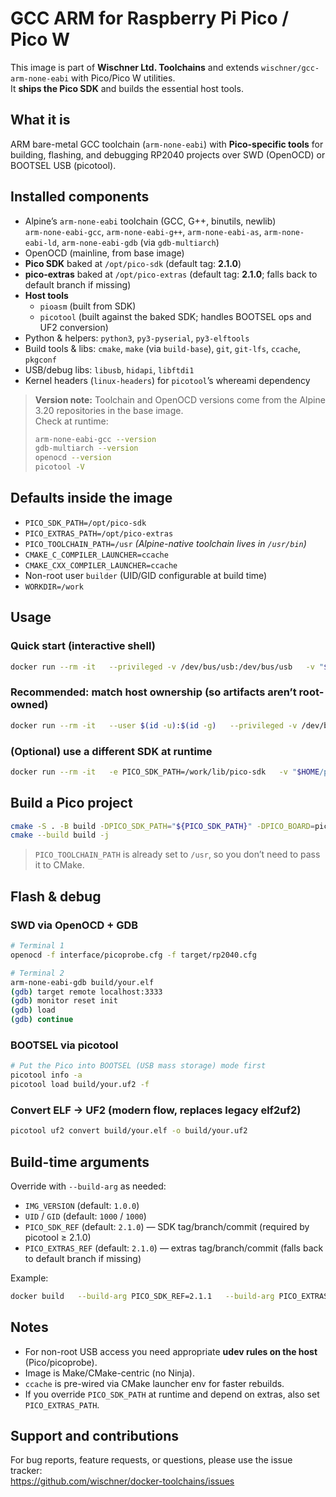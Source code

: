 # GCC ARM for Raspberry Pi Pico / Pico W

This image is part of **Wischner Ltd. Toolchains** and extends `wischner/gcc-arm-none-eabi` with Pico/Pico W utilities.  
It **ships the Pico SDK** and builds the essential host tools.

## What it is
ARM bare-metal GCC toolchain (`arm-none-eabi`) with **Pico-specific tools** for building, flashing, and debugging RP2040 projects over SWD (OpenOCD) or BOOTSEL USB (picotool).

## Installed components
- Alpine’s `arm-none-eabi` toolchain (GCC, G++, binutils, newlib)  
  `arm-none-eabi-gcc`, `arm-none-eabi-g++`, `arm-none-eabi-as`, `arm-none-eabi-ld`, `arm-none-eabi-gdb` (via `gdb-multiarch`)
- OpenOCD (mainline, from base image)
- **Pico SDK** baked at `/opt/pico-sdk` (default tag: **2.1.0**)
- **pico-extras** baked at `/opt/pico-extras` (default tag: **2.1.0**; falls back to default branch if missing)
- **Host tools**
  - `pioasm` (built from SDK)
  - `picotool` (built against the baked SDK; handles BOOTSEL ops and UF2 conversion)
- Python & helpers: `python3`, `py3-pyserial`, `py3-elftools`
- Build tools & libs: `cmake`, `make` (via `build-base`), `git`, `git-lfs`, `ccache`, `pkgconf`
- USB/debug libs: `libusb`, `hidapi`, `libftdi1`
- Kernel headers (`linux-headers`) for `picotool`’s whereami dependency

> **Version note:** Toolchain and OpenOCD versions come from the Alpine 3.20 repositories in the base image.  
> Check at runtime:
> ```bash
> arm-none-eabi-gcc --version
> gdb-multiarch --version
> openocd --version
> picotool -V
> ```

## Defaults inside the image
- `PICO_SDK_PATH=/opt/pico-sdk`
- `PICO_EXTRAS_PATH=/opt/pico-extras`
- `PICO_TOOLCHAIN_PATH=/usr`  *(Alpine-native toolchain lives in `/usr/bin`)*
- `CMAKE_C_COMPILER_LAUNCHER=ccache`
- `CMAKE_CXX_COMPILER_LAUNCHER=ccache`
- Non-root user `builder` (UID/GID configurable at build time)
- `WORKDIR=/work`

## Usage

### Quick start (interactive shell)
```bash
docker run --rm -it   --privileged -v /dev/bus/usb:/dev/bus/usb   -v "$(pwd)":/work -w /work   wischner/gcc-arm-none-eabi-rpi-pico:latest bash
```

### Recommended: match host ownership (so artifacts aren’t root-owned)
```bash
docker run --rm -it   --user $(id -u):$(id -g)   --privileged -v /dev/bus/usb:/dev/bus/usb   -v "$(pwd)":/work -w /work   wischner/gcc-arm-none-eabi-rpi-pico:latest bash
```

### (Optional) use a different SDK at runtime
```bash
docker run --rm -it   -e PICO_SDK_PATH=/work/lib/pico-sdk   -v "$HOME/pico-sdk":/work/lib/pico-sdk   -v "$(pwd)":/work -w /work   wischner/gcc-arm-none-eabi-rpi-pico:latest bash
```

## Build a Pico project
```bash
cmake -S . -B build -DPICO_SDK_PATH="${PICO_SDK_PATH}" -DPICO_BOARD=pico_w
cmake --build build -j
```

> `PICO_TOOLCHAIN_PATH` is already set to `/usr`, so you don’t need to pass it to CMake.

## Flash & debug

### SWD via OpenOCD + GDB
```bash
# Terminal 1
openocd -f interface/picoprobe.cfg -f target/rp2040.cfg
```

```bash
# Terminal 2
arm-none-eabi-gdb build/your.elf
(gdb) target remote localhost:3333
(gdb) monitor reset init
(gdb) load
(gdb) continue
```

### BOOTSEL via picotool
```bash
# Put the Pico into BOOTSEL (USB mass storage) mode first
picotool info -a
picotool load build/your.uf2 -f
```

### Convert ELF → UF2 (modern flow, replaces legacy elf2uf2)
```bash
picotool uf2 convert build/your.elf -o build/your.uf2
```

## Build-time arguments
Override with `--build-arg` as needed:
- `IMG_VERSION` (default: `1.0.0`)
- `UID` / `GID` (default: `1000` / `1000`)
- `PICO_SDK_REF` (default: `2.1.0`) — SDK tag/branch/commit (required by picotool ≥ 2.1.0)
- `PICO_EXTRAS_REF` (default: `2.1.0`) — extras tag/branch/commit (falls back to default branch if missing)

Example:
```bash
docker build   --build-arg PICO_SDK_REF=2.1.1   --build-arg PICO_EXTRAS_REF=2.1.1   -t wischner/gcc-arm-none-eabi-rpi-pico:2.1.1 .
```

## Notes
- For non-root USB access you need appropriate **udev rules on the host** (Pico/picoprobe).
- Image is Make/CMake-centric (no Ninja).
- `ccache` is pre-wired via CMake launcher env for faster rebuilds.
- If you override `PICO_SDK_PATH` at runtime and depend on extras, also set `PICO_EXTRAS_PATH`.

## Support and contributions
For bug reports, feature requests, or questions, please use the issue tracker:  
<https://github.com/wischner/docker-toolchains/issues>